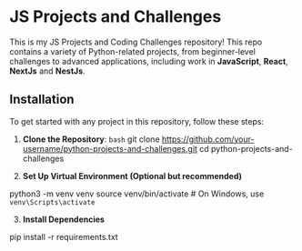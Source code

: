 # JS Projects and Challenges

This is my JS Projects and Coding Challenges repository! This repo contains a variety of Python-related projects, from beginner-level challenges to advanced applications, including work in **JavaScript**, **React**, **NextJs** and **NestJs**.

<!-- ## Table of Contents

- [Introduction](#introduction)
- [Coding Challenges](#coding-challenges)
- [Python Projects](#python-projects)
  <!-- - [General Python Projects](#general-python-projects)
  - [Django Projects](#django-projects)
  - [Flask Projects](#flask-projects) -->
  <!-- - [Data Science Projects](#data-science-projects) -->

<!-- - [Installation](#installation) -->

<!-- ## Introduction

This repository includes various coding exercises, projects, and applications to help strengthen Python development skills. You'll find both simple and complex projects based on real-world problems, as well as solutions to algorithmic challenges.

- **Python**: Covers everything from basic syntax to object-oriented programming (OOP), data structures, and algorithms.
- **Django**: Web development using Django for building scalable and secure web applications.
- **Flask**: Lightweight web framework projects for building simple REST APIs or small web applications.
- **Data Science**: Projects involving data analysis, data cleaning, machine learning, and deep learning with libraries like `Pandas`, `NumPy`, `Matplotlib`, `Scikit-learn`, and `TensorFlow`.

## Coding Challenges

This section contains various algorithmic challenges, including problems from **LeetCode**, **HackerRank**, **Codewars**, and other platforms. Each solution is organized by difficulty and includes a brief description of the problem, the solution approach, and code implementation.

### Examples:

- **Two Sum**: Solution for the "Two Sum" problem from LeetCode.
- **FizzBuzz**: Basic loop challenge demonstrating conditional statements in Python.
- **Merge Sort**: Implementing the Merge Sort algorithm.

You can find all the challenges under the `coding-challenges/` directory.

## Python Projects

This section showcases a range of general Python projects, including utilities, data manipulation, and other real-world applications.

### General Python Projects

- **CLI Calculator**: A command-line interface (CLI) calculator that performs basic arithmetic operations.
- **Todo List App**: A Python app for managing tasks and reminders, saved in a local file or SQLite database.
- **Weather App**: Fetching real-time weather data using a public API like OpenWeatherMap.

These projects can be found in the `python-projects/` folder.

### Django Projects

This folder contains web development projects using Django, a high-level Python web framework.

- **Blog Application**: A basic blog platform allowing users to create, edit, and delete posts.
- **E-Commerce Site**: A simple e-commerce website with product listings, a shopping cart, and checkout functionality.
- **Authentication System**: A Django app demonstrating user authentication (signup, login, password reset, etc.).

The Django projects are available in the `django-projects/` folder.

### Flask Projects

Flask is a lightweight web framework, and here you'll find projects demonstrating its capabilities.

- **REST API**: A simple RESTful API built with Flask that handles CRUD operations (Create, Read, Update, Delete).
- **User Authentication API**: A Flask app implementing JWT-based authentication for a REST API.
- **Blog API**: A backend for a blog platform using Flask and SQLite, featuring post creation and comment functionality.

The Flask projects are under the `flask-projects/` directory.

## Data Science Projects

This section includes projects related to data science, from data manipulation to machine learning models.

- **Titanic Survival Prediction**: A machine learning model using the Titanic dataset to predict survival chances.
- **Stock Price Prediction**: A time series analysis and prediction model using historical stock prices.
- **Customer Segmentation**: K-means clustering to segment customers based on purchasing behavior.

These projects can be found in the `data-science-projects/` folder. -->

## Installation

To get started with any project in this repository, follow these steps:

1. **Clone the Repository**:
   `bash`
   git clone https://github.com/your-username/python-projects-and-challenges.git
   cd python-projects-and-challenges

2. **Set Up Virtual Environment (Optional but recommended)**

python3 -m venv venv
source venv/bin/activate # On Windows, use `venv\Scripts\activate`

3. **Install Dependencies**

pip install -r requirements.txt
